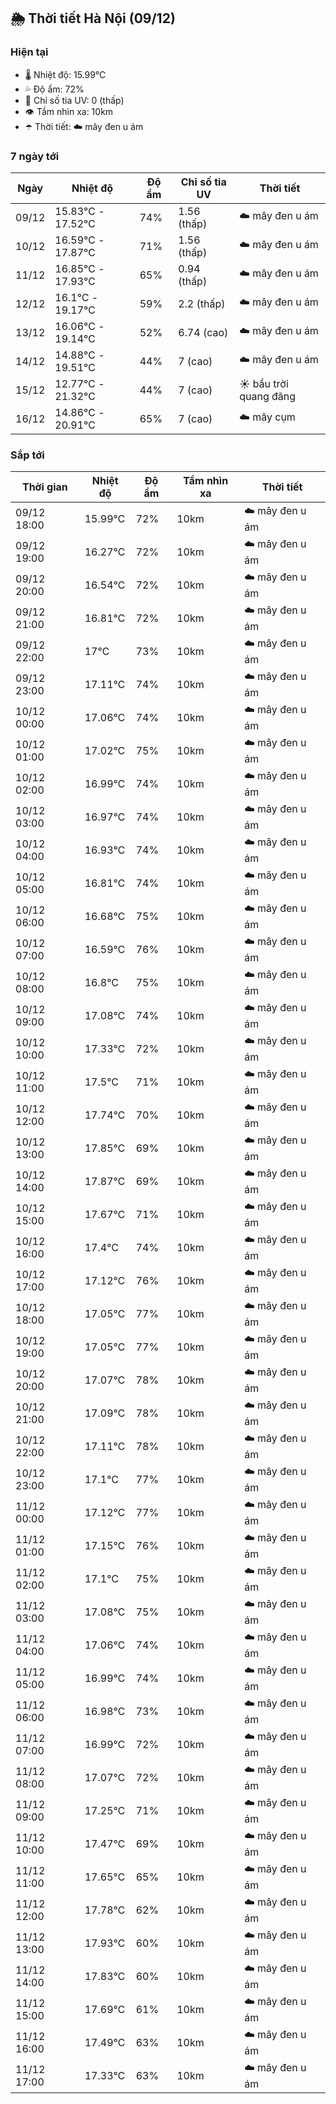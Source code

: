 ## 🌦️ Thời tiết Hà Nội (09/12)

### Hiện tại

- 🌡️ Nhiệt độ: 15.99℃
- 💦 Độ ẩm: 72%
- 🌟 Chỉ số tia UV: 0 (thấp)
- 👁️ Tầm nhìn xa: 10km
- ☂️ Thời tiết: ☁️ mây đen u ám

### 7 ngày tới

| Ngày | Nhiệt độ | Độ ẩm | Chỉ số tia UV | Thời tiết |
| --- | --- | --- | --- | --- |
| 09/12 | 15.83℃ - 17.52℃ | 74% | 1.56 (thấp) | ☁️ mây đen u ám |
| 10/12 | 16.59℃ - 17.87℃ | 71% | 1.56 (thấp) | ☁️ mây đen u ám |
| 11/12 | 16.85℃ - 17.93℃ | 65% | 0.94 (thấp) | ☁️ mây đen u ám |
| 12/12 | 16.1℃ - 19.17℃ | 59% | 2.2 (thấp) | ☁️ mây đen u ám |
| 13/12 | 16.06℃ - 19.14℃ | 52% | 6.74 (cao) | ☁️ mây đen u ám |
| 14/12 | 14.88℃ - 19.51℃ | 44% | 7 (cao) | ☁️ mây đen u ám |
| 15/12 | 12.77℃ - 21.32℃ | 44% | 7 (cao) | ☀️ bầu trời quang đãng |
| 16/12 | 14.86℃ - 20.91℃ | 65% | 7 (cao) | ☁️ mây cụm |

### Sắp tới

| Thời gian | Nhiệt độ | Độ ẩm | Tầm nhìn xa | Thời tiết |
| --- | --- | --- | --- | --- |
| 09/12 18:00 | 15.99℃ | 72% | 10km | ☁️ mây đen u ám |
| 09/12 19:00 | 16.27℃ | 72% | 10km | ☁️ mây đen u ám |
| 09/12 20:00 | 16.54℃ | 72% | 10km | ☁️ mây đen u ám |
| 09/12 21:00 | 16.81℃ | 72% | 10km | ☁️ mây đen u ám |
| 09/12 22:00 | 17℃ | 73% | 10km | ☁️ mây đen u ám |
| 09/12 23:00 | 17.11℃ | 74% | 10km | ☁️ mây đen u ám |
| 10/12 00:00 | 17.06℃ | 74% | 10km | ☁️ mây đen u ám |
| 10/12 01:00 | 17.02℃ | 75% | 10km | ☁️ mây đen u ám |
| 10/12 02:00 | 16.99℃ | 74% | 10km | ☁️ mây đen u ám |
| 10/12 03:00 | 16.97℃ | 74% | 10km | ☁️ mây đen u ám |
| 10/12 04:00 | 16.93℃ | 74% | 10km | ☁️ mây đen u ám |
| 10/12 05:00 | 16.81℃ | 74% | 10km | ☁️ mây đen u ám |
| 10/12 06:00 | 16.68℃ | 75% | 10km | ☁️ mây đen u ám |
| 10/12 07:00 | 16.59℃ | 76% | 10km | ☁️ mây đen u ám |
| 10/12 08:00 | 16.8℃ | 75% | 10km | ☁️ mây đen u ám |
| 10/12 09:00 | 17.08℃ | 74% | 10km | ☁️ mây đen u ám |
| 10/12 10:00 | 17.33℃ | 72% | 10km | ☁️ mây đen u ám |
| 10/12 11:00 | 17.5℃ | 71% | 10km | ☁️ mây đen u ám |
| 10/12 12:00 | 17.74℃ | 70% | 10km | ☁️ mây đen u ám |
| 10/12 13:00 | 17.85℃ | 69% | 10km | ☁️ mây đen u ám |
| 10/12 14:00 | 17.87℃ | 69% | 10km | ☁️ mây đen u ám |
| 10/12 15:00 | 17.67℃ | 71% | 10km | ☁️ mây đen u ám |
| 10/12 16:00 | 17.4℃ | 74% | 10km | ☁️ mây đen u ám |
| 10/12 17:00 | 17.12℃ | 76% | 10km | ☁️ mây đen u ám |
| 10/12 18:00 | 17.05℃ | 77% | 10km | ☁️ mây đen u ám |
| 10/12 19:00 | 17.05℃ | 77% | 10km | ☁️ mây đen u ám |
| 10/12 20:00 | 17.07℃ | 78% | 10km | ☁️ mây đen u ám |
| 10/12 21:00 | 17.09℃ | 78% | 10km | ☁️ mây đen u ám |
| 10/12 22:00 | 17.11℃ | 78% | 10km | ☁️ mây đen u ám |
| 10/12 23:00 | 17.1℃ | 77% | 10km | ☁️ mây đen u ám |
| 11/12 00:00 | 17.12℃ | 77% | 10km | ☁️ mây đen u ám |
| 11/12 01:00 | 17.15℃ | 76% | 10km | ☁️ mây đen u ám |
| 11/12 02:00 | 17.1℃ | 75% | 10km | ☁️ mây đen u ám |
| 11/12 03:00 | 17.08℃ | 75% | 10km | ☁️ mây đen u ám |
| 11/12 04:00 | 17.06℃ | 74% | 10km | ☁️ mây đen u ám |
| 11/12 05:00 | 16.99℃ | 74% | 10km | ☁️ mây đen u ám |
| 11/12 06:00 | 16.98℃ | 73% | 10km | ☁️ mây đen u ám |
| 11/12 07:00 | 16.99℃ | 72% | 10km | ☁️ mây đen u ám |
| 11/12 08:00 | 17.07℃ | 72% | 10km | ☁️ mây đen u ám |
| 11/12 09:00 | 17.25℃ | 71% | 10km | ☁️ mây đen u ám |
| 11/12 10:00 | 17.47℃ | 69% | 10km | ☁️ mây đen u ám |
| 11/12 11:00 | 17.65℃ | 65% | 10km | ☁️ mây đen u ám |
| 11/12 12:00 | 17.78℃ | 62% | 10km | ☁️ mây đen u ám |
| 11/12 13:00 | 17.93℃ | 60% | 10km | ☁️ mây đen u ám |
| 11/12 14:00 | 17.83℃ | 60% | 10km | ☁️ mây đen u ám |
| 11/12 15:00 | 17.69℃ | 61% | 10km | ☁️ mây đen u ám |
| 11/12 16:00 | 17.49℃ | 63% | 10km | ☁️ mây đen u ám |
| 11/12 17:00 | 17.33℃ | 63% | 10km | ☁️ mây đen u ám |
